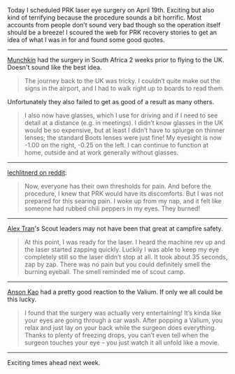 Today I scheduled PRK laser eye surgery on April 19th. Exciting but also kind of terrifying because the procedure sounds a bit horrific. Most accounts from people don't sound very bad though so the operation itself should be a breeze! I scoured the web for PRK recovery stories to get an idea of what I was in for and found some good quotes.

----

[Munchkin](munchkin) had the surgery in South Africa 2 weeks prior to flying to the UK. Doesn't sound like the best idea.

> The journey back to the UK was tricky. I couldn’t quite make out the signs in the airport, and I had to walk right up to boards to read them.

Unfortunately they also failed to get as good of a result as many others.

> I also now have glasses, which I use for driving and if I need to see detail at a distance (e.g. in meetings). I didn’t know glasses in the UK would be so expensive, but at least I didn’t have to splurge on thinner lenses; the standard Boots lenses were just fine! My eyesight is now -1.00 on the right, -0.25 on the left. I can continue to function at home, outside and at work generally without glasses.

[munchkin]: http://www.munchkinandflan.com/?p=924

----

[lechlitnerd on reddit](lech):

> Now, everyone has their own thresholds for pain. And before the procedure, I knew that PRK would have its discomforts. But I was not prepared for this searing pain. I woke up from my nap, and it felt like someone had rubbed chili peppers in my eyes. They burned!

[lech]: https://www.reddit.com/r/lasik/comments/3f78o6/my_prk_experience_and_i_now_have_2015_vision/

----

[Alex Tran](alex)'s Scout leaders may not have been that great at campfire safety.

> At this point, I was ready for the laser. I heard the machine rev up and the laser started zapping quickly. Luckily I was able to keep my eye completely still so the laser didn’t stop at all. It took about 35 seconds, zap by zap. There was no pain but you could definitely smell the burning eyeball. The smell reminded me of scout camp.

[alex]: http://alextran.org/my-prk-recovery-timeline/

----

[Anson Kao](anson) had a pretty good reaction to the Valium. If only we all could be this lucky.

> I found that the surgery was actually very entertaining! It’s kinda like your eyes are going through a car wash. After popping a Valium, you relax and just lay on your back while the surgeon does everything. Thanks to plenty of freezing drops, you can’t even tell when the surgeon touches your eye – you just watch it all unfold like a movie.

[anson]: http://www.ansonkao.com/blog/2015/10/01/the-prk-recovery-experience/

----

Exciting times ahead next week.